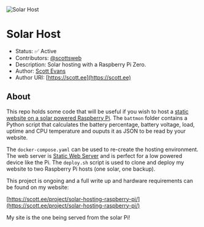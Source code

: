 ![Solar Host](https://scott.ee/assets/img/solar-host.png)

# Solar Host

* Status: ✅ Active
* Contributors: [@scottsweb](http://twitter.com/scottsweb)
* Description: Solar hosting with a Raspberry Pi Zero. 
* Author: [Scott Evans](https://scott.ee)
* Author URI: [https://scott.ee](https://scott.ee)

## About

This repo holds some code that will be useful if you wish to host a [static website on a solar powered Raspberry Pi](https://scott.ee/project/solar-hosting-raspberry-pi/). The `battmon` folder contains a Python script that calculates the battery percentage, battery voltage, load, uptime and CPU temperature and ouputs it as JSON to be read by your website. 

The `docker-compose.yaml` can be used to re-create the hosting environment. The web server is [Static Web Server](https://github.com/joseluisq/static-web-server) and is perfect for a low powered device like the Pi. The `deploy.sh` script is used to clone and deploy my website to two Raspberry Pi hosts (one solar, one backup).

This project is ongoing and a full write up and hardware requirements can be found on my website:

[https://scott.ee/project/solar-hosting-raspberry-pi/](https://scott.ee/project/solar-hosting-raspberry-pi/)

My site is the one being served from the solar Pi!
